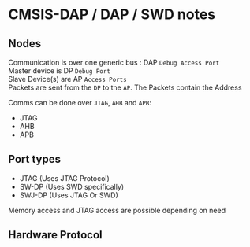 # CMSIS-DAP / DAP / SWD notes

## Nodes
Communication is over one generic bus : DAP `Debug Access Port`  
Master device is DP `Debug Port`  
Slave Device(s) are AP `Access Ports`  
Packets are sent from the `DP` to the `AP`. The Packets contain the Address  

Comms can be done over `JTAG`, `AHB` and `APB`:
* JTAG
* AHB
* APB

## Port types
* JTAG     (Uses JTAG Protocol)
* SW-DP    (Uses SWD specifically)
* SWJ-DP   (Uses JTAG Or SWD)

Memory access and JTAG access are possible depending on need

## Hardware Protocol

